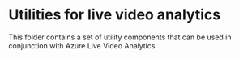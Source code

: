# Utilities for live video analytics

This folder contains a set of utility components that can be used in conjunction with Azure Live Video Analytics
